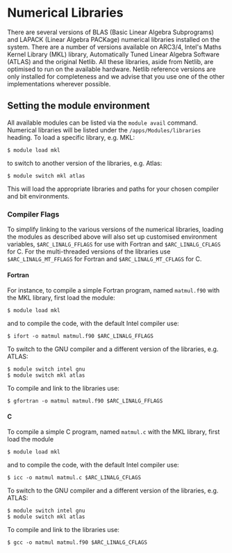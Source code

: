 # Numerical Libraries

There are several versions of BLAS (Basic Linear Algebra Subprograms) and LAPACK (Linear Algebra PACKage) numerical libraries installed on the system. There are a number of versions available on ARC3/4, Intel's Maths Kernel Library (MKL) library, Automatically Tuned Linear Algebra Software (ATLAS) and the original Netlib. All these libraries, aside from Netlib, are optimised to run on the available hardware. Netlib reference versions are only installed for completeness and we advise that you use one of the other implementations wherever possible.

## Setting the module environment

All available modules can be listed via the `module avail` command. Numerical libraries will be listed under the `/apps/Modules/libraries` heading. 
To load a specific library, e.g. MKL:

```
$ module load mkl
```

to switch to another version of the libraries, e.g. Atlas:

```
$ module switch mkl atlas
```

This will load the appropriate libraries and paths for your chosen compiler and bit environments.

### Compiler Flags

To simplify linking to the various versions of the numerical libraries, loading the modules as described above will also set up customised environment variables, `$ARC_LINALG_FFLAGS` for use with Fortran and `$ARC_LINALG_CFLAGS` for C. For the multi-threaded versions of the libraries use `$ARC_LINALG_MT_FFLAGS` for Fortran and `$ARC_LINALG_MT_CFLAGS` for C.

#### Fortran

For instance, to compile a simple Fortran program, named `matmul.f90` with the MKL library, first load the module:

```
$ module load mkl
```

and to compile the code, with the default Intel compiler use:

```
$ ifort -o matmul matmul.f90 $ARC_LINALG_FFLAGS
```

To switch to the GNU compiler and a different version of the libraries, e.g. ATLAS:

```
$ module switch intel gnu
$ module switch mkl atlas
```

To compile and link to the libraries use:

```
$ gfortran -o matmul matmul.f90 $ARC_LINALG_FFLAGS
```

#### C

To compile a simple C program, named `matmul.c` with the MKL library, first load the module

```
$ module load mkl
```

and to compile the code, with the default Intel compiler use:

```
$ icc -o matmul matmul.c $ARC_LINALG_CFLAGS
```

To switch to the GNU compiler and a different version of the libraries, e.g. ATLAS:

```
$ module switch intel gnu
$ module switch mkl atlas
```

To compile and link to the libraries use:

```
$ gcc -o matmul matmul.f90 $ARC_LINALG_CFLAGS
```
